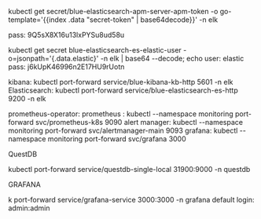 kubectl get secret/blue-elasticsearch-apm-server-apm-token -o go-template='{{index .data "secret-token" | base64decode}}' -n elk

pass: 9Q5sX8X16u13lxPYSu8ud58u

kubectl get secret blue-elasticsearch-es-elastic-user -o=jsonpath='{.data.elastic}' -n elk | base64 --decode; echo
user: elastic
pass: j6kUpK46996n2E17HU9rUotn

kibana: kubectl port-forward service/blue-kibana-kb-http  5601 -n elk
Elasticsearch: kubectl port-forward service/blue-elasticsearch-es-http  9200 -n elk

prometheus-operator: prometheus : kubectl --namespace monitoring port-forward svc/prometheus-k8s 9090
                     alert manager: kubectl --namespace monitoring port-forward svc/alertmanager-main 9093
                     grafana: kubectl --namespace monitoring port-forward svc/grafana 3000

QuestDB

kubectl port-forward service/questdb-single-local 31900:9000 -n questdb

GRAFANA

k port-forward service/grafana-service 3000:3000 -n grafana
default login: admin:admin

